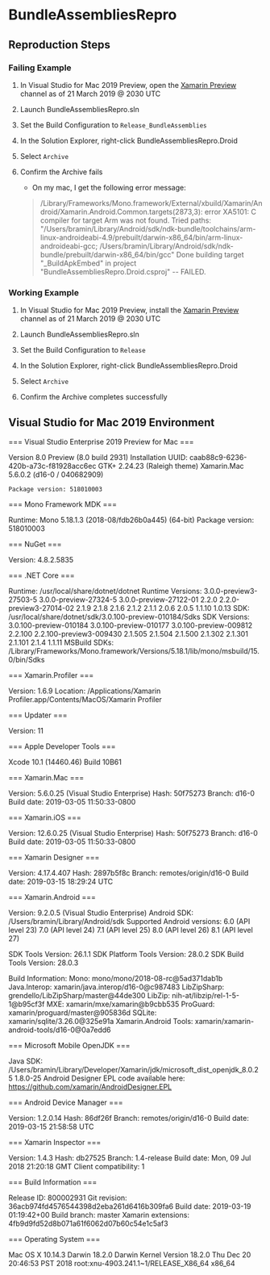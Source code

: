 # BundleAssembliesRepro

## Reproduction Steps

### Failing Example

1. In Visual Studio for Mac 2019 Preview, open the [Xamarin Preview](https://user-images.githubusercontent.com/13558917/54733053-9f180b80-4b54-11e9-9768-9595742d34cc.png) channel as of 21 March 2019 @ 2030 UTC

2. Launch BundleAssembliesRepro.sln

3. Set the Build Configuration to `Release_BundleAssemblies`

4. In the Solution Explorer, right-click BundleAssembliesRepro.Droid

5. Select `Archive`

6. Confirm the Archive fails
    - On my mac, I get the following error message:
    > /Library/Frameworks/Mono.framework/External/xbuild/Xamarin/Android/Xamarin.Android.Common.targets(2873,3): error XA5101: C compiler for target Arm was not found. Tried paths: "/Users/bramin/Library/Android/sdk/ndk-bundle/toolchains/arm-linux-androideabi-4.9/prebuilt/darwin-x86_64/bin/arm-linux-androideabi-gcc; /Users/bramin/Library/Android/sdk/ndk-bundle/prebuilt/darwin-x86_64/bin/gcc"
Done building target "_BuildApkEmbed" in project "BundleAssembliesRepro.Droid.csproj" -- FAILED.

### Working Example

1. In Visual Studio for Mac 2019 Preview, install the [Xamarin Preview](https://user-images.githubusercontent.com/13558917/54733053-9f180b80-4b54-11e9-9768-9595742d34cc.png) channel as of 21 March 2019 @ 2030 UTC

2. Launch BundleAssembliesRepro.sln

3. Set the Build Configuration to `Release`

4. In the Solution Explorer, right-click BundleAssembliesRepro.Droid

5. Select `Archive`

6. Confirm the Archive completes successfully

## Visual Studio for Mac 2019 Environment

=== Visual Studio Enterprise 2019 Preview for Mac ===

Version 8.0 Preview (8.0 build 2931)
Installation UUID: caab88c9-6236-420b-a73c-f81928acc6ec
	GTK+ 2.24.23 (Raleigh theme)
	Xamarin.Mac 5.6.0.2 (d16-0 / 040682909)

	Package version: 518010003

=== Mono Framework MDK ===

Runtime:
	Mono 5.18.1.3 (2018-08/fdb26b0a445) (64-bit)
	Package version: 518010003

=== NuGet ===

Version: 4.8.2.5835

=== .NET Core ===

Runtime: /usr/local/share/dotnet/dotnet
Runtime Versions:
	3.0.0-preview3-27503-5
	3.0.0-preview-27324-5
	3.0.0-preview-27122-01
	2.2.0
	2.2.0-preview3-27014-02
	2.1.9
	2.1.8
	2.1.6
	2.1.2
	2.1.1
	2.0.6
	2.0.5
	1.1.10
	1.0.13
SDK: /usr/local/share/dotnet/sdk/3.0.100-preview-010184/Sdks
SDK Versions:
	3.0.100-preview-010184
	3.0.100-preview-010177
	3.0.100-preview-009812
	2.2.100
	2.2.100-preview3-009430
	2.1.505
	2.1.504
	2.1.500
	2.1.302
	2.1.301
	2.1.101
	2.1.4
	1.1.11
MSBuild SDKs: /Library/Frameworks/Mono.framework/Versions/5.18.1/lib/mono/msbuild/15.0/bin/Sdks

=== Xamarin.Profiler ===

Version: 1.6.9
Location: /Applications/Xamarin Profiler.app/Contents/MacOS/Xamarin Profiler

=== Updater ===

Version: 11

=== Apple Developer Tools ===

Xcode 10.1 (14460.46)
Build 10B61

=== Xamarin.Mac ===

Version: 5.6.0.25 (Visual Studio Enterprise)
Hash: 50f75273
Branch: d16-0
Build date: 2019-03-05 11:50:33-0800

=== Xamarin.iOS ===

Version: 12.6.0.25 (Visual Studio Enterprise)
Hash: 50f75273
Branch: d16-0
Build date: 2019-03-05 11:50:33-0800

=== Xamarin Designer ===

Version: 4.17.4.407
Hash: 2897b5f8c
Branch: remotes/origin/d16-0
Build date: 2019-03-15 18:29:24 UTC

=== Xamarin.Android ===

Version: 9.2.0.5 (Visual Studio Enterprise)
Android SDK: /Users/bramin/Library/Android/sdk
	Supported Android versions:
		6.0 (API level 23)
		7.0 (API level 24)
		7.1 (API level 25)
		8.0 (API level 26)
		8.1 (API level 27)

SDK Tools Version: 26.1.1
SDK Platform Tools Version: 28.0.2
SDK Build Tools Version: 28.0.3

Build Information: 
Mono: mono/mono/2018-08-rc@5ad371dab1b
Java.Interop: xamarin/java.interop/d16-0@c987483
LibZipSharp: grendello/LibZipSharp/master@44de300
LibZip: nih-at/libzip/rel-1-5-1@b95cf3f
MXE: xamarin/mxe/xamarin@b9cbb535
ProGuard: xamarin/proguard/master@905836d
SQLite: xamarin/sqlite/3.26.0@325e91a
Xamarin.Android Tools: xamarin/xamarin-android-tools/d16-0@0a7edd6

=== Microsoft Mobile OpenJDK ===

Java SDK: /Users/bramin/Library/Developer/Xamarin/jdk/microsoft_dist_openjdk_8.0.25
1.8.0-25
Android Designer EPL code available here:
https://github.com/xamarin/AndroidDesigner.EPL

=== Android Device Manager ===

Version: 1.2.0.14
Hash: 86df26f
Branch: remotes/origin/d16-0
Build date: 2019-03-15 21:58:58 UTC

=== Xamarin Inspector ===

Version: 1.4.3
Hash: db27525
Branch: 1.4-release
Build date: Mon, 09 Jul 2018 21:20:18 GMT
Client compatibility: 1

=== Build Information ===

Release ID: 800002931
Git revision: 36acb974fd4576544398d2eba261d6416b309fa6
Build date: 2019-03-19 01:19:42+00
Build branch: master
Xamarin extensions: 4fb9d9fd52d8b071a61f6062d07b60c54e1c5af3

=== Operating System ===

Mac OS X 10.14.3
Darwin 18.2.0 Darwin Kernel Version 18.2.0
    Thu Dec 20 20:46:53 PST 2018
    root:xnu-4903.241.1~1/RELEASE_X86_64 x86_64
   

